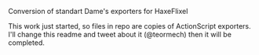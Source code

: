 Conversion of standart Dame's exporters for HaxeFlixel

This work just started, so files in repo are copies of ActionScript exporters. 
I'll change this readme and tweet about it (@teormech) then it will be completed.
